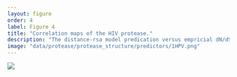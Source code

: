 ```yaml
---
layout: figure
order: 4
label: Figure 4
title: "Correlation maps of the HIV protease."
description: "The distance-rsa model predication versus empricial dN/dS correlation plotted onto the protease protein structure. Red colors represent relatively high correlations. Blue colors represent relatively low correlations. The correlations control for RSA. The volume containing the protease protein colored cartoon is the surface plot of the entire dimeric functional protease complex. In A, we show a front view of the correlation map. In B, we show the side view of the correlations map."
image: "data/protease/protease_structure/predictors/1HPV.png"
---
```

<img src="{{ site.baseurl }}/data/protease/protease_structure/predictors/1HPV.png">

